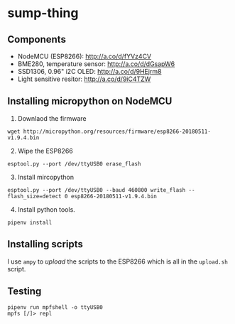 # sump-thing

## Components

* NodeMCU (ESP8266): http://a.co/d/fYVz4CV
* BME280, temperature sensor: http://a.co/d/dGsapW6
* SSD1306, 0.96" i2C OLED: http://a.co/d/9HEjrm8
* Light sensitive resitor: http://a.co/d/9iC4TZW 


## Installing micropython on NodeMCU

1. Downlaod the firmware
```
wget http://micropython.org/resources/firmware/esp8266-20180511-v1.9.4.bin
```

2. Wipe the ESP8266
```
esptool.py --port /dev/ttyUSB0 erase_flash
```

3. Install mircopython
```
esptool.py --port /dev/ttyUSB0 --baud 460800 write_flash --flash_size=detect 0 esp8266-20180511-v1.9.4.bin
```

4. Install python tools.
```
pipenv install
```


## Installing scripts

I use `ampy` to *upload* the scripts to the ESP8266 which is all in the
`upload.sh` script.

## Testing

```
pipenv run mpfshell -o ttyUSB0
mpfs [/]> repl
```
